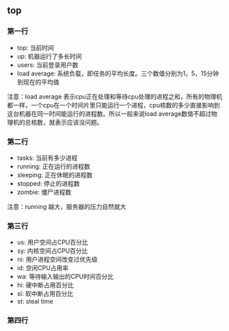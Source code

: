 ## top

### 第一行

- top: 当前时间
- up: 机器运行了多长时间
- users: 当前登录用户数
- load average: 系统负载，即任务的平均长度。三个数值分别为1，5，15分钟到现在的平均值

注意：load average 表示cpu正在处理和等待cpu处理的进程之和，所有的物理机都一样，一个cpu在一个时间片里只能运行一个进程，cpu核数的多少直接影响到这台机器在同一时间能运行的进程数。所以一般来说load average数值不超过物理机的总核数，就表示应该没问题。

### 第二行

- tasks: 当前有多少进程
- running: 正在运行的进程数
- sleeping: 正在休眠的进程数
- stopped: 停止的进程数
- zombie: 僵尸进程数

注意：running 越大，服务器的压力自然就大

### 第三行

- us: 用户空间占CPU百分比
- sy: 内核空间占CPU百分比
- ni: 用户进程空间改变过优先级
- id: 空闲CPU占用率
- wa: 等待输入输出的CPU时间百分比
- hi: 硬中断占用百分比
- si: 软中断占用百分比
- st: steal time

### 第四行

